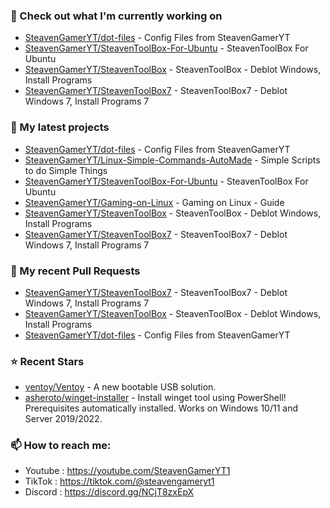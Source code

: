 ### 👷 Check out what I'm currently working on

- [SteavenGamerYT/dot-files](https://github.com/SteavenGamerYT/dot-files) - Config Files from SteavenGamerYT
- [SteavenGamerYT/SteavenToolBox-For-Ubuntu](https://github.com/SteavenGamerYT/SteavenToolBox-For-Ubuntu) - SteavenToolBox For Ubuntu 
- [SteavenGamerYT/SteavenToolBox](https://github.com/SteavenGamerYT/SteavenToolBox) - SteavenToolBox - Deblot Windows, Install Programs
- [SteavenGamerYT/SteavenToolBox7](https://github.com/SteavenGamerYT/SteavenToolBox7) - SteavenToolBox7 - Deblot Windows 7, Install Programs 7
### 🌱 My latest projects

- [SteavenGamerYT/dot-files](https://github.com/SteavenGamerYT/dot-files) - Config Files from SteavenGamerYT
- [SteavenGamerYT/Linux-Simple-Commands-AutoMade](https://github.com/SteavenGamerYT/Linux-Simple-Commands-AutoMade) - Simple Scripts to do Simple Things
- [SteavenGamerYT/SteavenToolBox-For-Ubuntu](https://github.com/SteavenGamerYT/SteavenToolBox-For-Ubuntu) - SteavenToolBox For Ubuntu 
- [SteavenGamerYT/Gaming-on-Linux](https://github.com/SteavenGamerYT/Gaming-on-Linux) - Gaming on Linux - Guide
- [SteavenGamerYT/SteavenToolBox](https://github.com/SteavenGamerYT/SteavenToolBox) - SteavenToolBox - Deblot Windows, Install Programs
- [SteavenGamerYT/SteavenToolBox7](https://github.com/SteavenGamerYT/SteavenToolBox7) - SteavenToolBox7 - Deblot Windows 7, Install Programs 7
### 🔨 My recent Pull Requests

- [SteavenGamerYT/SteavenToolBox7](https://github.com/SteavenGamerYT/SteavenToolBox7) - SteavenToolBox7 - Deblot Windows 7, Install Programs 7
- [SteavenGamerYT/SteavenToolBox](https://github.com/SteavenGamerYT/SteavenToolBox) - SteavenToolBox - Deblot Windows, Install Programs
- [SteavenGamerYT/dot-files](https://github.com/SteavenGamerYT/dot-files) - Config Files from SteavenGamerYT

### ⭐ Recent Stars

- [ventoy/Ventoy](https://github.com/ventoy/Ventoy) - A new bootable USB solution.
- [asheroto/winget-installer](https://github.com/asheroto/winget-installer) - Install winget tool using PowerShell! Prerequisites automatically installed. Works on Windows 10/11 and Server 2019/2022.
### 📫 How to reach me:
  - Youtube   : <https://youtube.com/SteavenGamerYT1>
  - TikTok    : <https://tiktok.com/@steavengameryt1>
  - Discord   : <https://discord.gg/NCjT8zxEpX>

